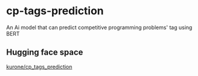 # cp-tags-prediction
An Ai model that can predict competitive programming problems' tag using BERT

## Hugging face space
[kurone/cp_tags_prediction](https://huggingface.co/spaces/kurone/cp_tags_prediction)
